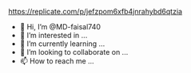 https://replicate.com/p/jefzpom6xfb4jnrahybd6qtzia
- 👋 Hi, I’m @MD-faisal740
- 👀 I’m interested in ...
- 🌱 I’m currently learning ...
- 💞️ I’m looking to collaborate on ...
- 📫 How to reach me ...

<!---
MD-faisal740/MD-faisal740 is a ✨ special ✨ repository because its `README.md` (this file) appears on your GitHub profile.
You can click the Preview link to take a look at your changes.
--->
